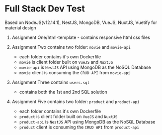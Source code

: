 # Full Stack Dev Test
Based on NodeJS(v12.14.1), NestJS, MongoDB, VueJS, NuxtJS, Vuetify for material design

1. Assignment One/html-template - contains responsive html css files
2. Assignment Two contains two folder: `movie` and `movie-api`
    - each folder contains it's own Dockerfile
    - `movie` is client folder built on `VueJS` and `NuxtJS`
    - `movie-api` is `NestJS` API using MongoDB as the NoSQL Database
    - `movie` client is consuming the `CRUD API` from `movie-api`
    
4.  Assignment Three contains `users.sql`
    - contains both the 1st and 2nd SQL solution

3. Assignment Five contains two folder: `product` and `product-api`
    - each folder contains it's own Dockerfile
    - `product` is client folder built on `VueJS` and `NuxtJS`
    - `product-api` is `NestJS` API using MongoDB as the NoSQL Database
    - `product` client is consuming the `CRUD API` from `product-api`
